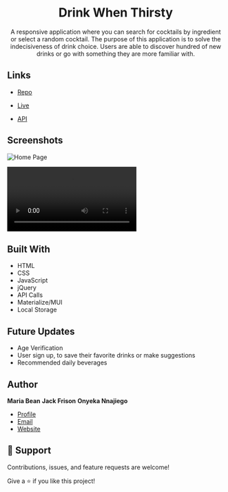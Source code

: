 <h1 align="center"><project-name>Drink When Thirsty</h1>

<p align="center"><project-description>A responsive application where you can search for cocktails by ingredient or select a random cocktail. The purpose of this application is to solve the indecisiveness of drink choice. Users are able to discover hundred of new drinks or go with something they are more familiar with.</p>

## Links

- [Repo](https://github.com/mmeyer715/drink-when-thirsty> "<project-name> Drink When Thirsty")

- [Live](<Homepage url> "https://mmeyer715.github.io/drink-when-thirsty/")

- [API](<API url> "https://rapidapi.com/Bmbus/api/cocktails3/")

## Screenshots

![Home Page](./assets/images/screencapture-mmeyer715-github-io-drink-when-thirsty-2022-03-25-09_22_47.png "Home Page")

![](./assets/images/Drink%20When%20Thirsty.webm)

## Built With

- HTML
- CSS
- JavaScript
- jQuery
- API Calls
- Materialize/MUI
- Local Storage

## Future Updates

- Age Verification
- User sign up, to save their favorite drinks or make suggestions
- Recommended daily beverages

## Author

**Maria Bean**
**Jack Frison**
**Onyeka Nnajiego**


- [Profile](https://github.com/mmeyer715/drink-when-thirsty "Maria Bean")
- [Email](mailto:rohitjain19060@gmail.com?subject=Hi "Hi!")
- [Website](https://mmeyer715.github.io/drink-when-thirsty "Welcome")

## 🤝 Support

Contributions, issues, and feature requests are welcome!

Give a ⭐️ if you like this project!
